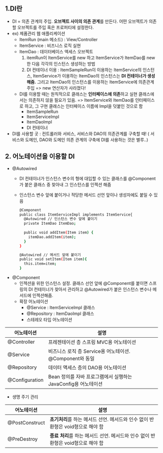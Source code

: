 ## 1.DI란
- DI = 의존 관계의 주입. <b>오브젝트 사이의 의존 관계</b>를 만든다. 어떤 오브젝트가 의존할 오브젝트를 주입 혹은 프로퍼티에 설정한다.
- ex) 제품관리 웹 애플리케이션
   - ItemRun (main 메소드) : View/Controller
   - ItemService : 비즈니스 로직 실현
   - ItemDao : 데이터베이스 액세스 오브젝트
      1. itemRun이 ItemService를 new 하고 ItemService가 ItemDao를 new한 다음 각각의 인스턴스 생성하는 방법
      2. DI 컨테이너 이용 : ItemSampleRun이 이용하는 ItemService의 인스턴스, ItemService가 이용하는 ItemDao의 인스턴스는 <b>DI 컨테이너가 생성해줌.</b> 그리고 ItemDao의 인스턴스를 이용하는 ItemService에 의존관계 주입 => new 연산자가 사라졌다!
   - DI를 이용할 때는 원칙적으로 클래스는 <b>인터페이스에 의존</b>하고 실현 클래스에서는 의존하지 않을 필요가 있음. => ItemService와 ItemDao를 인터페이스로 하고, 그 구현 클래스는 인터페이스 이름에 Impl을 덧붙인 것으로 함
      - ItemSampleRun
      - ItemServiceImpl
      - ItemDaoImpl
      - DI 컨테이너
- DI를 사용할 곳 : 컨트롤러와 서비스, 서비스와 DAO의 의존관계를 구축할 때! ( 서비스와 도메인, DAO와 도메인 의존 관계의 구축에 DI를 사용하는 것은 별루..)
## 2. 어노테이션을 이용할 DI
- @Autowired
   - DI 컨테이너가 인스턴스 변수의 형에 대입할 수 있는 클래스를 @Component가 붙은 클래스 중 찾아내 그 인스턴스를 인젝션 해줌
   - 인스턴스 변수 앞에 붙이거나 적당한 메서드 선언 앞이나 생성자에도 붙일 수 있음
      ```sh  
      @Component
      public class ItemServiceImpl implements ItemService{
        @Autowired // 인스턴스 변수 앞에 붙이기
        private ItemDao ItemDao;
        
        public void addItem(Item item) {
          itemDao.addItem(item);
        }
      }
      ```
      
      ```sh
      @Autowired // 메서드 앞에 붙이기
      public void setItem(Item item){
        this.item=item;
      }
      
      ```
- @Component
   - 인젝션을 위한 인스턴스 설정. 클래스 선언 앞에 @Component를 붙이면 스프링의 DI 컨테이너가 찾아서 관리하고 @Autowired가 붙은 인스턴스 변수나 메서드에 인젝션해줌.
   - 확장 어노테이션
      - @Service : ItemServiceImpl 클래스
      - @Repository : ItemDaoImpl 클래스
      - 스테레오 타입 어노테이션
         
|어노테이션|설명|
|------|---|
|@Controller|프레젠테이션 층 스프링 MVC용 어노테이션|
|@Service|비즈니스 로직 층 Service용 어노테이션. @Component와 동일|
|@Repository|데이터 액세스 층의 DAO용 어노테이션|
|@Configuration|Bean 정의를 자바 프로그램에서 실행하는 JavaConfig용 어노테이션|

- 생명 주기 관리

|어노테이션|설명|
|------|---|
|@PostConstruct|<b>초기처리</b>를 하는 메서드 선언. 메서드와 인수 없이 반환형은 void형으로 해야 함|
|@PreDestroy|<b>종료 처리</b>를 하는 메서드 선언. 메서드와 인수 없이 반환형은 void형으로 해야 함|
